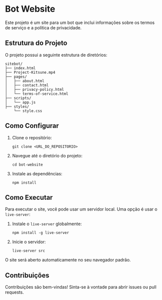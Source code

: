 # Bot Website

Este projeto é um site para um bot que inclui informações sobre os termos de serviço e a política de privacidade.

## Estrutura do Projeto

O projeto possui a seguinte estrutura de diretórios:

```
sitebot/
├── index.html
├── Project-Kitsune.mp4
├── pages/
│   ├── about.html
│   ├── contact.html
│   ├── privacy-policy.html
│   └── terms-of-service.html
├── scripts/
│   └── app.js
├── styles/
    └── style.css
```

## Como Configurar

1. Clone o repositório:
   ```
   git clone <URL_DO_REPOSITORIO>
   ```

2. Navegue até o diretório do projeto:
   ```
   cd bot-website
   ```

3. Instale as dependências:
   ```
   npm install
   ```

## Como Executar

Para executar o site, você pode usar um servidor local. Uma opção é usar o `live-server`:

1. Instale o `live-server` globalmente:
   ```
   npm install -g live-server
   ```

2. Inicie o servidor:
   ```
   live-server src
   ```

O site será aberto automaticamente no seu navegador padrão.

## Contribuições

Contribuições são bem-vindas! Sinta-se à vontade para abrir issues ou pull requests.